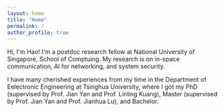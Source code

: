```yaml
---
layout: home
title: "Home"
permalink: /
author_profile: true
---
```


Hi, I'm Hao! I'm a postdoc research fellow at National University of Singapore, School of Comptuing. My research is on in-space communication, AI for networking, and system security.

I have many cherished experiences from my time in the Department of Eelectronic Engineering at Tsinghua University, where I got my PhD (supervised by Prof. Jian Yan and Prof. Linling Kuang), Master (supervised by Prof. Jian Yan and Prof. Jianhua Lu), and Bachelor.

